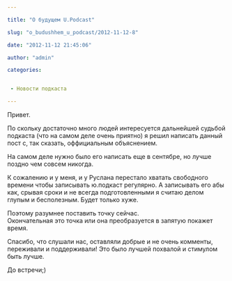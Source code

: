 ```yaml
---

title: "О будущем U.Podcast"

slug: "o_budushhem_u_podcast/2012-11-12-8"

date: "2012-11-12 21:45:06"

author: "admin"

categories:


 - Новости подкаста

---
```

Привет.

По скольку достаточно много людей интересуется дальнейшей судьбой подкаста (что на самом деле очень приятно) я решил написать данный пост с, так сказать, оффициальным объяснением.

На самом деле нужно было его написать еще в сентябре, но лучше поздно чем совсем никогда.

К сожалению и у меня, и у Руслана перестало хватать свободного времени чтобы записывать ю.подкаст регулярно. А записывать его абы как, срывая сроки и не всегда подготовленными я считаю делом глупым и бесполезным. Будет только хуже.

Поэтому разумнее поставить точку сейчас.  
Окончательная это точка или она преобразуется в запятую покажет время.

Спасибо, что слушали нас, оставляли добрые и не очень комменты, переживали и поддерживали! Это было лучшей похвалой и стимулом быть лучше.

До встречи;)